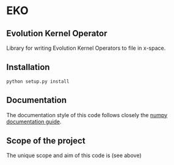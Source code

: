 # EKO
Evolution Kernel Operator
--
Library for writing Evolution Kernel Operators to file in x-space.

## Installation
```
python setup.py install
```

## Documentation
The documentation style of this code follows closely the [numpy documentation guide](https://numpydoc.readthedocs.io/en/latest/format.html).

## Scope of the project
The unique scope and aim of this code is (see above)
